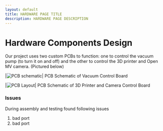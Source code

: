 ```yaml
---
layout: default
title: HARDWARE PAGE TITLE
description: HARDWARE PAGE DESCRIPTION
---
```


# Hardware Components Design

Our project uses two custom PCBs to function: one to control the vacuum pump (to turn it on and off) and the other to control the 3D printer and Open MV camera. (Pictured below)

|![PCB schematic]({{site.baseurl}}/assets/css/sch.png)|
PCB Schematic of Vacuum Control Board

|![PCB Layout]({{site.baseurl}}/assets/css/PCB.png)|
PCB Schematic of 3D Printer and Camera Control Board
 
### Issues
During assembly and testing found following issues

1. bad port
1. bad port
